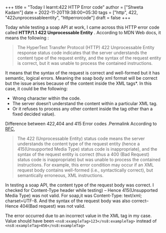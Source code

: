 +++
title = "Today I learnt:422 HTTP Error code"
author = ["Shweta Kadam"]
date = 2022-11-20T19:38:00+05:30
tags = ["http", 422, "422unprocessableentity", "httperrorcode"]
draft = false
+++

Today while testing a soap API at work, I came across this HTTP error code called ****HTTP/1.1 422 Unprocessable Entity**** . According to MDN Web docs, it means the following :

>
>
> The HyperText Transfer Protocol (HTTP) 422 Unprocessable Entity response status code indicates that the server understands the content type of the request entity, and the syntax of the request entity is correct, but it was unable to process the contained instructions.

It means that the syntax of the request is correct and well-formed but it has semantic, logical errors. Meaning the soap body xml format will be correct but the issue arises because of the content inside the XML tags\*. In this case, it could be the following:

-   Wrong character within the code.
-   The server doesn’t understand the content within a particular XML tag.
-   Or it refuses to process any other content inside the tag other than a fixed decided value).

Difference between 422,404 and 415 Error codes .Permalink
According to [RFC](https://www.rfc-editor.org/rfc/rfc4918#section-11.2),

>
>
> The 422 (Unprocessable Entity) status code means the server understands the content type of the request entity (hence a 415(Unsupported Media Type) status code is inappropriate), and the syntax of the request entity is correct (thus a 400 (Bad Request) status code is inappropriate) but was unable to process the contained instructions. For example, this error condition may occur if an XML request body contains well-formed (i.e., syntactically correct), but semantically erroneous, XML instructions.

In testing a soap API, the content type of the request body was correct. I checked for Content-Type header while testing) – Hence 415(Unsupported Media Type) was not valid. For soap,it was Content-Type: text/xml; charset=UTF-8. And the syntax of the request body was also correct– Hence 404(Bad request) was not valid.

The error occurred due to an incorrect value in the XML tag in my case. Value should have been `<ns8:exampleTag>123</ns8:exampleTag>` instead of `<ns8:exampleTag>456</ns8:exampleTag>`
